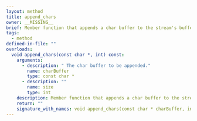 ```yaml
---
layout: method
title: append_chars
owner: __MISSING__
brief: Member function that appends a char buffer to the stream's buffer.
tags:
  - method
defined-in-file: ""
overloads:
  void append_chars(const char *, int) const:
    arguments:
      - description: " The char buffer to be appended."
        name: charBuffer
        type: const char *
      - description: ""
        name: size
        type: int
    description: Member function that appends a char buffer to the stream's buffer.
    return: ""
    signature_with_names: void append_chars(const char * charBuffer, int size) const
---
```

